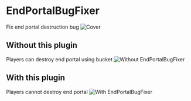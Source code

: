 # EndPortalBugFixer
Fix end portal destruction bug
![Cover](https://i.imgur.com/b9utqoi.png)

## Without this plugin
Players can destroy end portal using bucket
![Without EndPortalBugFixer](https://i.imgur.com/CLA4gxB.gif)

## With this plugin
Players cannot destroy end portal
![With EndPortalBugFixer](https://i.imgur.com/ghALN2J.gif)
